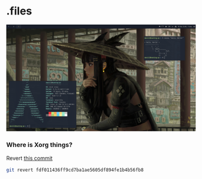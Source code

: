 # .files

![My desktop](desktop.png)

### Where is Xorg things?

Revert [this commit](https://github.com/tsivinsky/dotfiles/commit/fdf011436ff9cd7ba1ae5605df894fe1b4b56fb8)

```bash
git revert fdf011436ff9cd7ba1ae5605df894fe1b4b56fb8
```
